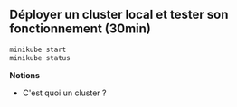 ## Déployer un cluster local et tester son fonctionnement (30min)
```bash
minikube start
minikube status
```

**Notions**
- C'est quoi un cluster ?